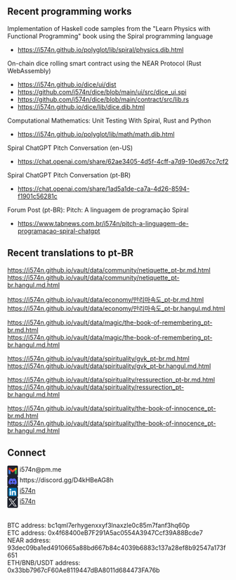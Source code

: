 ## Recent programming works

Implementation of Haskell code samples from the "Learn Physics with Functional Programming" book using the Spiral programming language

- <https://i574n.github.io/polyglot/lib/spiral/physics.dib.html>

On-chain dice rolling smart contract using the NEAR Protocol (Rust WebAssembly)

- <https://i574n.github.io/dice/ui/dist>
- <https://github.com/i574n/dice/blob/main/ui/src/dice_ui.spi>
- <https://github.com/i574n/dice/blob/main/contract/src/lib.rs>
- <https://i574n.github.io/dice/lib/dice.dib.html>

Computational Mathematics: Unit Testing With Spiral, Rust and Python

- <https://i574n.github.io/polyglot/lib/math/math.dib.html>

Spiral ChatGPT Pitch Conversation (en-US)

- <https://chat.openai.com/share/62ae3405-4d5f-4cff-a7d9-10ed67cc7cf2>

Spiral ChatGPT Pitch Conversation (pt-BR)

- <https://chat.openai.com/share/1ad5a1de-ca7a-4d26-8594-f1901c56281c>

Forum Post (pt-BR): Pitch: A linguagem de programação Spiral

- <https://www.tabnews.com.br/i574n/pitch-a-linguagem-de-programacao-spiral-chatgpt>

## Recent translations to pt-BR

<https://i574n.github.io/vault/data/community/netiquette_pt-br.md.html>  
<https://i574n.github.io/vault/data/community/netiquette_pt-br.hangul.md.html>

<https://i574n.github.io/vault/data/economy/만리마속도_pt-br.md.html>  
<https://i574n.github.io/vault/data/economy/만리마속도_pt-br.hangul.md.html>

<https://i574n.github.io/vault/data/magic/the-book-of-remembering_pt-br.md.html>  
<https://i574n.github.io/vault/data/magic/the-book-of-remembering_pt-br.hangul.md.html>

<https://i574n.github.io/vault/data/spirituality/gvk_pt-br.md.html>  
<https://i574n.github.io/vault/data/spirituality/gvk_pt-br.hangul.md.html>

<https://i574n.github.io/vault/data/spirituality/ressurection_pt-br.md.html>  
<https://i574n.github.io/vault/data/spirituality/ressurection_pt-br.hangul.md.html>

<https://i574n.github.io/vault/data/spirituality/the-book-of-innocence_pt-br.md.html>  
<https://i574n.github.io/vault/data/spirituality/the-book-of-innocence_pt-br.hangul.md.html>

## Connect

<div><a href="#"><img alt="Email" height="24px" width="24px" align="top" src="https://github.com/gui-bus/TechIcons/blob/main/Dark/Gmail.svg" /></a> i574n@pm.me</div>
<div><a href="#"><img alt="Discord" height="24px" width="24px" align="top" src="https://github.com/gui-bus/TechIcons/blob/main/Dark/Discord.svg" /></a> https://discord.gg/D4kHBeAG8h</div>
<div><a href="#"><img alt="Linkedin" height="24px" width="24px" align="top" src="https://github.com/gui-bus/TechIcons/blob/main/Dark/Linkedin.svg" /></a> <a href="https://linkedin.com/company/i574n" target="_blank">i574n</a></div>
<div><a href="#"><img alt="X" height="24px" width="24px" align="top" src="https://github.com/gui-bus/TechIcons/blob/main/Dark/Twitter.svg" /></a> <a href="https://twitter.com/i574n" target="_blank">i574n</a></div>

<br />

BTC address: bc1qml7erhygenxxyf3lnaxzle0c85m7fanf3hq60p  
ETC address: 0x4f68400eB7F291A5ac0554A3947Ccf39A88Bcde7  
NEAR address: 93dec09ba1ed4910665a88bd667b84c4039b6883c137a28ef8b92547a173f651  
ETH/BNB/USDT address: 0x33bb7967cF60Ae8119447dBA8011d684473FA76b  
